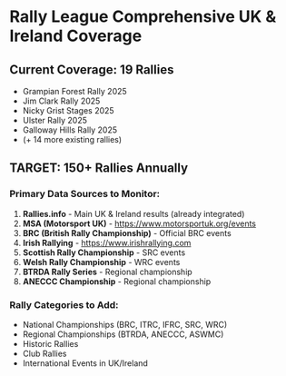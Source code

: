 # Rally League Comprehensive UK & Ireland Coverage

## Current Coverage: 19 Rallies
- Grampian Forest Rally 2025
- Jim Clark Rally 2025  
- Nicky Grist Stages 2025
- Ulster Rally 2025
- Galloway Hills Rally 2025
- (+ 14 more existing rallies)

## TARGET: 150+ Rallies Annually

### Primary Data Sources to Monitor:
1. **Rallies.info** - Main UK & Ireland results (already integrated)
2. **MSA (Motorsport UK)** - https://www.motorsportuk.org/events
3. **BRC (British Rally Championship)** - Official BRC events
4. **Irish Rallying** - https://www.irishrallying.com
5. **Scottish Rally Championship** - SRC events
6. **Welsh Rally Championship** - WRC events
7. **BTRDA Rally Series** - Regional championship
8. **ANECCC Championship** - Regional championship

### Rally Categories to Add:
- National Championships (BRC, ITRC, IFRC, SRC, WRC)
- Regional Championships (BTRDA, ANECCC, ASWMC)
- Historic Rallies
- Club Rallies
- International Events in UK/Ireland
